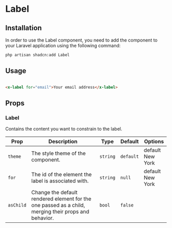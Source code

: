 # Label

## Installation

In order to use the Label component, you need to add the component to your Laravel application using the following
command:

```bash
php artisan shadcn:add Label
```

## Usage

```html

<x-label for="email">Your email address</x-label>
```

## Props

### Label

Contains the content you want to constrain to the label.

| Prop      | Description                                                                                          | Type     | Default   | Options                |
|-----------|------------------------------------------------------------------------------------------------------|----------|-----------|------------------------|
| `theme`   | The style theme of the component.                                                                    | `string` | `default` | default <br/> New York |
| `for`     | The id of the element the label is associated with.                                                  | `string` | `null`    | default <br/> New York |
| `asChild` | Change the default rendered element for the one passed as a child, merging their props and behavior. | `bool`   | `false`   |                        |

